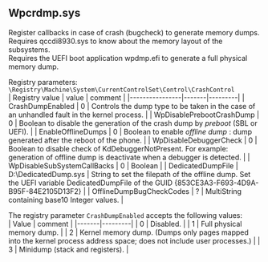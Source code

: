 ## Wpcrdmp.sys

Register callbacks in case of crash (bugcheck) to generate memory dumps.  
Requires qccdi8930.sys to know about the memory layout of the subsystems.  
Requires the UEFI boot application wpdmp.efi to generate a full physical memory dump.  

Registry parameters:  
`\Registry\Machine\System\CurrentControlSet\Control\CrashControl`  
| Registry value | value | comment |
|----------------|-------|---------|
| CrashDumpEnabled | 0 | Controls the dump type to be taken in the case of an unhandled fault in the kernel process. |
| WpDisablePrebootCrashDump | 0 | Boolean to disable the generation of the crash dump by _preboot_ (SBL or UEFI). |
| EnableOfflineDumps | 0 | Boolean to enable _offline dump_ : dump generated after the reboot of the phone. |
| WpDisableDebuggerCheck | 0 | Boolean to disable check of KdDebuggerNotPresent. For example: generation of offline dump is deactivate when a debugger is detected. |
| WpDisableSubSystemCallBacks | 0 | Boolean |
| DedicatedDumpFile | D:\DedicatedDump.sys | String to set the filepath of the offline dump. Set the UEFI variable DedicatedDumpFile of the GUID {853CE3A3-F693-4D9A-B95F-84E2105D13F2} |
| OfflineDumpBugCheckCodes | ? | MultiString containing base10 Integer values. |

The registry parameter `CrashDumpEnabled` accepts the following values:  
| Value | comment |
|-------|---------|
| 0 | Disabled. |
| 1 | Full physical memory dump. |
| 2 | Kernel memory dump. (Dumps only pages mapped into the kernel process address space; does not include user processes.) |
| 3 | Minidump (stack and registers). |
